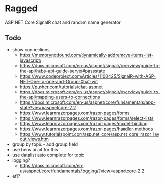 # Ragged

ASP.NET Core SignalR chat and random name generator

## Todo

- show connections
  - <https://memorynotfound.com/dynamically-addremove-items-list-javascript/>
  - <https://docs.microsoft.com/en-us/aspnet/signalr/overview/guide-to-the-api/hubs-api-guide-server#passstate>
  - <https://www.codeproject.com/Articles/1100425/SignalR-with-ASP-NET-One-to-one-and-Group-Chat-wit>
  - <https://pusher.com/tutorials/chat-aspnet>
  - <https://docs.microsoft.com/en-us/aspnet/signalr/overview/guide-to-the-api/mapping-users-to-connections>
  - <https://docs.microsoft.com/en-us/aspnet/core/fundamentals/app-state?view=aspnetcore-2.2>
  - <https://www.learnrazorpages.com/razor-pages/forms>
  - <https://www.learnrazorpages.com/razor-pages/forms/select-lists>
  - <https://www.learnrazorpages.com/razor-pages/model-binding>
  - <https://www.learnrazorpages.com/razor-pages/handler-methods>
  - <https://www.tutorialspoint.com/asp.net_core/asp.net_core_razor_layout_views.htm>
- group by topic - add group field
- use bens ui art for this
- use datalist auto complete for topic
- logging?
  - <https://docs.microsoft.com/en-us/aspnet/core/fundamentals/logging/?view=aspnetcore-2.2>
- ef!?